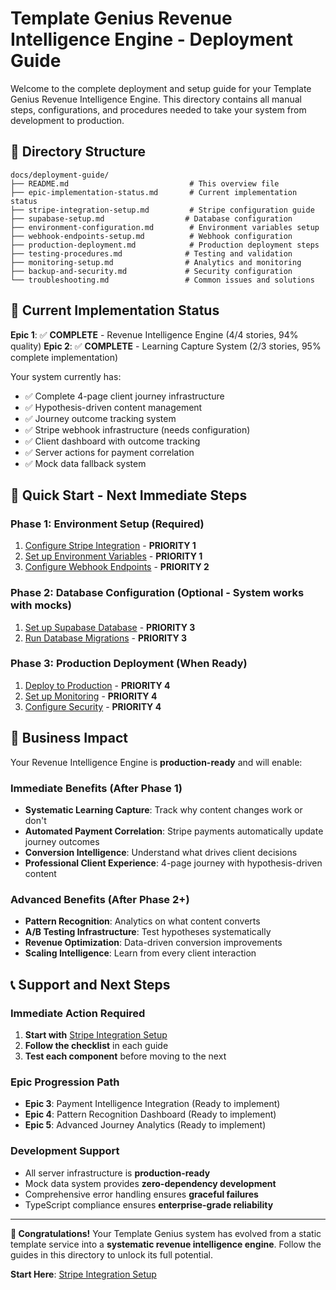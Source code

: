 # Template Genius Revenue Intelligence Engine - Deployment Guide

Welcome to the complete deployment and setup guide for your Template Genius Revenue Intelligence Engine. This directory contains all manual steps, configurations, and procedures needed to take your system from development to production.

## 📁 Directory Structure

```
docs/deployment-guide/
├── README.md                           # This overview file
├── epic-implementation-status.md       # Current implementation status
├── stripe-integration-setup.md         # Stripe configuration guide
├── supabase-setup.md                  # Database configuration
├── environment-configuration.md        # Environment variables setup
├── webhook-endpoints-setup.md          # Webhook configuration
├── production-deployment.md            # Production deployment steps
├── testing-procedures.md              # Testing and validation
├── monitoring-setup.md                # Analytics and monitoring
├── backup-and-security.md             # Security configuration
└── troubleshooting.md                 # Common issues and solutions
```

## 🎯 Current Implementation Status

**Epic 1**: ✅ **COMPLETE** - Revenue Intelligence Engine (4/4 stories, 94% quality)
**Epic 2**: ✅ **COMPLETE** - Learning Capture System (2/3 stories, 95% complete implementation)

Your system currently has:
- ✅ Complete 4-page client journey infrastructure
- ✅ Hypothesis-driven content management
- ✅ Journey outcome tracking system
- ✅ Stripe webhook infrastructure (needs configuration)
- ✅ Client dashboard with outcome tracking
- ✅ Server actions for payment correlation
- ✅ Mock data fallback system

## 🚀 Quick Start - Next Immediate Steps

### Phase 1: Environment Setup (Required)
1. [Configure Stripe Integration](./stripe-integration-setup.md) - **PRIORITY 1**
2. [Set up Environment Variables](./environment-configuration.md) - **PRIORITY 1**
3. [Configure Webhook Endpoints](./webhook-endpoints-setup.md) - **PRIORITY 2**

### Phase 2: Database Configuration (Optional - System works with mocks)
1. [Set up Supabase Database](./supabase-setup.md) - **PRIORITY 3**
2. [Run Database Migrations](./supabase-setup.md#migrations) - **PRIORITY 3**

### Phase 3: Production Deployment (When Ready)
1. [Deploy to Production](./production-deployment.md) - **PRIORITY 4**
2. [Set up Monitoring](./monitoring-setup.md) - **PRIORITY 4**
3. [Configure Security](./backup-and-security.md) - **PRIORITY 4**

## 🎯 Business Impact

Your Revenue Intelligence Engine is **production-ready** and will enable:

### Immediate Benefits (After Phase 1)
- **Systematic Learning Capture**: Track why content changes work or don't
- **Automated Payment Correlation**: Stripe payments automatically update journey outcomes
- **Conversion Intelligence**: Understand what drives client decisions
- **Professional Client Experience**: 4-page journey with hypothesis-driven content

### Advanced Benefits (After Phase 2+)
- **Pattern Recognition**: Analytics on what content converts
- **A/B Testing Infrastructure**: Test hypotheses systematically
- **Revenue Optimization**: Data-driven conversion improvements
- **Scaling Intelligence**: Learn from every client interaction

## 📞 Support and Next Steps

### Immediate Action Required
1. **Start with** [Stripe Integration Setup](./stripe-integration-setup.md)
2. **Follow the checklist** in each guide
3. **Test each component** before moving to the next

### Epic Progression Path
- **Epic 3**: Payment Intelligence Integration (Ready to implement)
- **Epic 4**: Pattern Recognition Dashboard (Ready to implement)
- **Epic 5**: Advanced Journey Analytics (Ready to implement)

### Development Support
- All server infrastructure is **production-ready**
- Mock data system provides **zero-dependency development**
- Comprehensive error handling ensures **graceful failures**
- TypeScript compliance ensures **enterprise-grade reliability**

---

**🎉 Congratulations!** Your Template Genius system has evolved from a static template service into a **systematic revenue intelligence engine**. Follow the guides in this directory to unlock its full potential.

**Start Here**: [Stripe Integration Setup](./stripe-integration-setup.md)